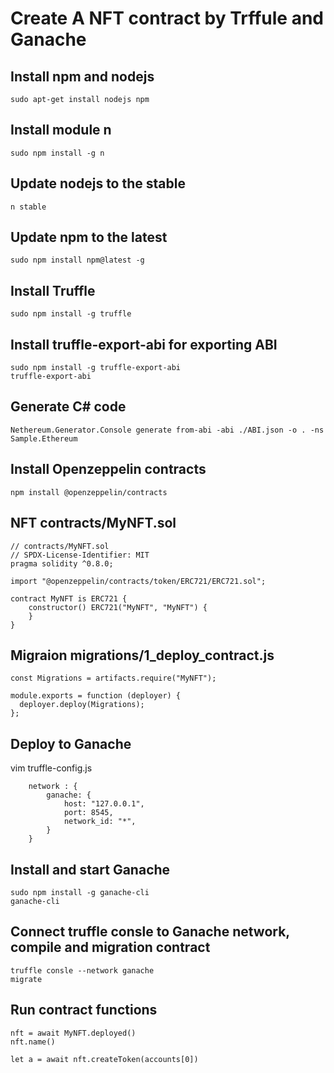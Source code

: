 # Create A NFT contract by Trffule and Ganache

## Install npm and nodejs
```
sudo apt-get install nodejs npm
```

## Install module n
```
sudo npm install -g n
```

## Update nodejs to the stable
```
n stable
```

## Update npm to the latest
```
sudo npm install npm@latest -g
```

## Install Truffle
```
sudo npm install -g truffle
```

## Install truffle-export-abi for exporting ABI
```
sudo npm install -g truffle-export-abi
truffle-export-abi
```

## Generate C# code
```
Nethereum.Generator.Console generate from-abi -abi ./ABI.json -o . -ns Sample.Ethereum
```

## Install Openzeppelin contracts
```
npm install @openzeppelin/contracts
```
## NFT contracts/MyNFT.sol
```
// contracts/MyNFT.sol
// SPDX-License-Identifier: MIT
pragma solidity ^0.8.0;

import "@openzeppelin/contracts/token/ERC721/ERC721.sol";

contract MyNFT is ERC721 {
    constructor() ERC721("MyNFT", "MyNFT") {
    }
}
```

## Migraion migrations/1_deploy_contract.js
```
const Migrations = artifacts.require("MyNFT");

module.exports = function (deployer) {
  deployer.deploy(Migrations);
};
```



## Deploy to Ganache
vim truffle-config.js
```
    network : {
        ganache: {
            host: "127.0.0.1", 
            port: 8545,
            network_id: "*",
        }
    }    
```

## Install and start Ganache
```
sudo npm install -g ganache-cli
ganache-cli
```

## Connect truffle consle to Ganache network, compile and migration contract
```
truffle consle --network ganache
migrate    
```

## Run contract functions
```
nft = await MyNFT.deployed()
nft.name()

let a = await nft.createToken(accounts[0])
```
